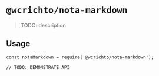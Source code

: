 # `@wcrichto/nota-markdown`

> TODO: description

## Usage

```
const notaMarkdown = require('@wcrichto/nota-markdown');

// TODO: DEMONSTRATE API
```
